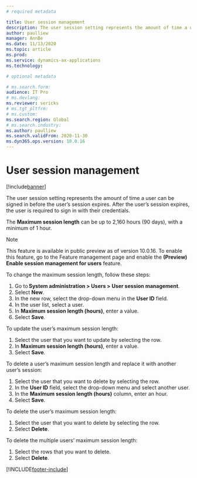 ```yaml
---
# required metadata

title: User session management
description: The user session setting represents the amount of time a user can be signed in before the user’s session expires.
author: paulliew
manager: AnnBe
ms.date: 11/13/2020
ms.topic: article
ms.prod:
ms.service: dynamics-ax-applications
ms.technology: 

# optional metadata

# ms.search.form:
audience: IT Pro
# ms.devlang: 
ms.reviewer: sericks
# ms.tgt_pltfrm: 
# ms.custom: 
ms.search.region: Global
# ms.search.industry:
ms.author: paulliew
ms.search.validFrom: 2020-11-30
ms.dyn365.ops.version: 10.0.16
---
```


# User session management

[!include[banner](../includes/banner.md)]


The user session setting represents the amount of time a user can be signed in before the user’s session expires. After the user’s session expires, the user is required to sign in with their credentials.

The **Maximum session length** can be up to 2,160 hours (90 days), with a minimum of 1 hour.  

> [!NOTE] 
> This feature is available in public preview as of version 10.0.16. To enable this feature, go to the Feature management page and enable the **(Preview) Enable session management for users** feature. 

To change the maximum session length, follow these steps: 

1. Go to **System administration > Users > User session management**. 
2. Select **New**.  
3. In the new row, select the drop-down menu in the **User ID** field.  
4. In the user list, select a user. 
5. In **Maximum session length (hours)**, enter a value. 
6. Select **Save**. 

To update the user’s maximum session length: 

1. Select the user that you want to update by selecting the row. 
2. In **Maximum session length (hours)**, enter a value. 
3. Select **Save**. 

To delete a user’s maximum session length and replace it with another user’s session: 

1. Select the user that you want to delete by selecting the row. 
2. In the **User ID** field, select the drop-down menu and select another user. 
3. In the **Maximum session length (hours)** column, enter an hour. 
4. Select **Save**. 
 
To delete the user’s maximum session length: 

1. Select the user that you want to delete by selecting the row. 
2. Select **Delete**.

To delete the multiple users’ maximum session length: 

1. Select the rows that you want to delete. 
2. Select **Delete**.


[!INCLUDE[footer-include](../../../includes/footer-banner.md)]